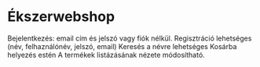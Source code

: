 # Ékszerwebshop

Bejelentkezés: email cím és jelszó vagy fiók nélkül.
Regisztráció lehetséges (név, felhaználónév, jelszó, email)
Keresés a névre lehetséges
Kosárba helyezés estén 
A termékek listázásának nézete módosítható.
